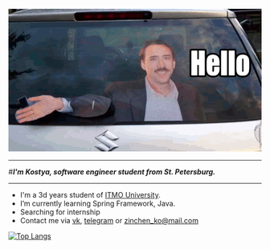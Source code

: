 ![Logo](hello-2.gif)
___
#***I'm Kostya, software engineer student from St. Petersburg.***
___
* I'm a 3d years student of [ITMO University](https://itmo.ru/ru/).
* I’m currently learning Spring Framework, Java.
* Searching for internship
* Contact me via [vk](https://vk.com/kostik1331), [telegram](https://t.me/kost113) or <zinchen_ko@mail.com>

[![Top Langs](https://github-readme-stats.vercel.app/api/top-langs/?username=zinchen-ko&layout=compact)](https://github.com/anuraghazra/github-readme-stats)
